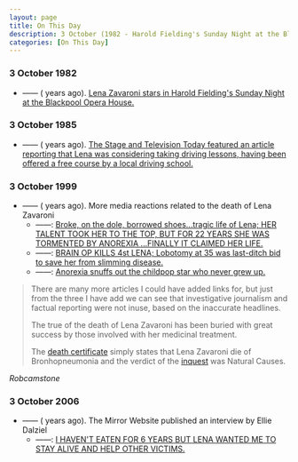 ```yaml
---
layout: page
title: On This Day
description: 3 October (1982 - Harold Fielding's Sunday Night at the Blackpool Opera House. 1985 - The Stage and Television Today. 1999 - Media links related to the death of Lena Zavaroni.)
categories: [On This Day]
---
```


### 3 October 1982
* —— (<span id="age1"></span> years ago). [Lena Zavaroni stars in Harold Fielding's Sunday Night at the Blackpool Opera House.](/theatre/harold%20fielding/blackpool%20opera%20house/1982/10/03/harold-fieldings-sunday-night-at-the-blackpool-opera-house.html)

### 3 October 1985
* —— (<span id="age2"></span> years ago). [The Stage and Television Today featured an article reporting that Lena was considering taking driving lessons, having been offered a free course by a local driving school.](/the%20stage%20and%20television%20today/1985/10/03/the-stage-and-television-today.html)

### 3 October 1999
* —— (<span id="age3"></span> years ago). More media reactions related to the death of Lena Zavaroni
   * ——: [Broke, on the dole, borrowed shoes...tragic life of Lena; HER TALENT TOOK HER TO THE TOP, BUT FOR 22 YEARS SHE WAS TORMENTED BY ANOREXIA ...FINALLY IT CLAIMED HER LIFE.](https://www.thefreelibrary.com/Broke%2c+on+the+dole%2c+borrowed+shoes...tragic+life+of+Lena%3b+HER+TALENT...-a060151957)
   * ——: [BRAIN OP KILLS 4st LENA; Lobotomy at 35 was last-ditch bid to save her from slimming disease.](https://www.thefreelibrary.com/BRAIN+OP+KILLS+4st+LENA%3b+Lobotomy+at+35+was+last-ditch+bid+to+save...-a060148447)
   * ——: [Anorexia snuffs out the childpop star who never grew up.](https://www.theguardian.com/uk/1999/oct/03/vanessathorpe.theobserver)

> There are many more articles I could have added links for, but just from the three I have add we can see that investigative journalism and factual reporting were not inuse, based on the inaccurate headlines.
>
> The true of the death of Lena Zavaroni has been buried with great success by those involved with her medicinal treatment.
>
> The [death certificate](/public%20records/1999/12/15/death-certificates.html) simply states that Lena Zavaroni die of Bronhopneumonia and the verdict of the [inquest](/biography/lena-zavaroni#inquest) was Natural Causes.

<cite>Robcamstone</cite>

### 3 October 2006
* —— (<span id="age4"></span> years ago). The Mirror Website published an interview by Ellie Dalziel
   * ——: [I HAVEN'T EATEN FOR 6 YEARS BUT LENA WANTED ME TO STAY ALIVE AND HELP OTHER VICTIMS.](https://www.mirror.co.uk/news/uk-news/i-havent-eaten-for-6-years-but-lena-702767#.U-XrC2OKySo)

<!-- Script for calculating number of years ago -->
<script>
var dob = '19821003';
var year = Number(dob.substr(0, 4));
var month = Number(dob.substr(4, 2)) - 1;
var day = Number(dob.substr(6, 2));
var today = new Date();
var age1 = today.getFullYear() - year;
if (today.getMonth() < month || (today.getMonth() == month && today.getDate() < day)) {
age1--;
}
document.getElementById("age1").innerHTML=age1;

var dob = '19851003';
var year = Number(dob.substr(0, 4));
var month = Number(dob.substr(4, 2)) - 1;
var day = Number(dob.substr(6, 2));
var today = new Date();
var age2 = today.getFullYear() - year;
if (today.getMonth() < month || (today.getMonth() == month && today.getDate() < day)) {
age2--;
}
document.getElementById("age2").innerHTML=age2;

var dob = '19991003';
var year = Number(dob.substr(0, 4));
var month = Number(dob.substr(4, 2)) - 1;
var day = Number(dob.substr(6, 2));
var today = new Date();
var age3 = today.getFullYear() - year;
if (today.getMonth() < month || (today.getMonth() == month && today.getDate() < day)) {
age3--;
}
document.getElementById("age3").innerHTML=age3;

var dob = '20061003';
var year = Number(dob.substr(0, 4));
var month = Number(dob.substr(4, 2)) - 1;
var day = Number(dob.substr(6, 2));
var today = new Date();
var age4 = today.getFullYear() - year;
if (today.getMonth() < month || (today.getMonth() == month && today.getDate() < day)) {
age4--;
}
document.getElementById("age4").innerHTML=age4;
</script>


